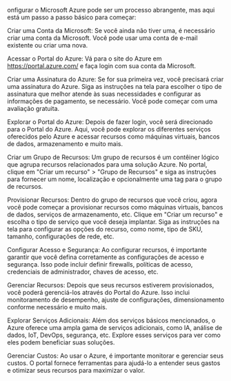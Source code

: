 onfigurar o Microsoft Azure pode ser um processo abrangente, mas aqui está um passo a passo básico para começar:

Criar uma Conta da Microsoft: Se você ainda não tiver uma, é necessário criar uma conta da Microsoft. Você pode usar uma conta de e-mail existente ou criar uma nova.

Acessar o Portal do Azure: Vá para o site do Azure em https://portal.azure.com/ e faça login com sua conta da Microsoft.

Criar uma Assinatura do Azure: Se for sua primeira vez, você precisará criar uma assinatura do Azure. Siga as instruções na tela para escolher o tipo de assinatura que melhor atende às suas necessidades e configurar as informações de pagamento, se necessário. Você pode começar com uma avaliação gratuita.

Explorar o Portal do Azure: Depois de fazer login, você será direcionado para o Portal do Azure. Aqui, você pode explorar os diferentes serviços oferecidos pelo Azure e acessar recursos como máquinas virtuais, bancos de dados, armazenamento e muito mais.

Criar um Grupo de Recursos: Um grupo de recursos é um contêiner lógico que agrupa recursos relacionados para uma solução Azure. No portal, clique em "Criar um recurso" > "Grupo de Recursos" e siga as instruções para fornecer um nome, localização e opcionalmente uma tag para o grupo de recursos.

Provisionar Recursos: Dentro do grupo de recursos que você criou, agora você pode começar a provisionar recursos como máquinas virtuais, bancos de dados, serviços de armazenamento, etc. Clique em "Criar um recurso" e escolha o tipo de serviço que você deseja implantar. Siga as instruções na tela para configurar as opções do recurso, como nome, tipo de SKU, tamanho, configurações de rede, etc.

Configurar Acesso e Segurança: Ao configurar recursos, é importante garantir que você defina corretamente as configurações de acesso e segurança. Isso pode incluir definir firewalls, políticas de acesso, credenciais de administrador, chaves de acesso, etc.

Gerenciar Recursos: Depois que seus recursos estiverem provisionados, você poderá gerenciá-los através do Portal do Azure. Isso inclui monitoramento de desempenho, ajuste de configurações, dimensionamento conforme necessário e muito mais.

Explorar Serviços Adicionais: Além dos serviços básicos mencionados, o Azure oferece uma ampla gama de serviços adicionais, como IA, análise de dados, IoT, DevOps, segurança, etc. Explore esses serviços para ver como eles podem beneficiar suas soluções.

Gerenciar Custos: Ao usar o Azure, é importante monitorar e gerenciar seus custos. O portal fornece ferramentas para ajudá-lo a entender seus gastos e otimizar seus recursos para maximizar o valor.
